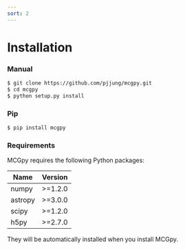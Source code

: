 ```yaml
---
sort: 2
---
```


# Installation

### Manual
```sh
$ git clone https://github.com/pjjung/mcgpy.git
$ cd mcgpy
$ python setup.py install
```

### Pip
```sh
$ pip install mcgpy
```

### Requirements

MCGpy requires the following Python packages:

| Name     | Version     | 
|----------|-------------|
| numpy    |  >=1.2.0    |
| astropy  |  >=3.0.0    | 
| scipy    |  >=1.2.0    | 
| h5py     |  >=2.7.0    |

They will be automatically installed when you install MCGpy.
